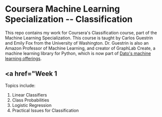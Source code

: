 # Coursera Machine Learning Specialization -- Classification #

This repo contains my work for Coursera's Classification course, part of
the Machine Learning Specialization. This course is taught by Carlos Guestrin 
and Emily Fox from the University of Washington. Dr. Guestrin is also an 
Amazon Professor of Machine Learning, and creator of GraphLab Create, a 
machine learning library for Python, which is now part of 
<a href="https://dato.com" target="_blank">Dato's machine learning offerings</a>.

## <a href="Week 1 ##

Topics include:
 
1. Linear Classifiers
2. Class Probabilities
3. Logistic Regression
4. Practical Issues for Classification



